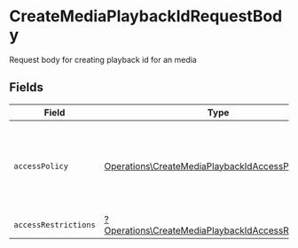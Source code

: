 # CreateMediaPlaybackIdRequestBody

Request body for creating playback id for an media


## Fields

| Field                                                                                                                     | Type                                                                                                                      | Required                                                                                                                  | Description                                                                                                               | Example                                                                                                                   |
| ------------------------------------------------------------------------------------------------------------------------- | ------------------------------------------------------------------------------------------------------------------------- | ------------------------------------------------------------------------------------------------------------------------- | ------------------------------------------------------------------------------------------------------------------------- | ------------------------------------------------------------------------------------------------------------------------- |
| `accessPolicy`                                                                                                            | [Operations\CreateMediaPlaybackIdAccessPolicy](../../Models/Operations/CreateMediaPlaybackIdAccessPolicy.md)              | :heavy_check_mark:                                                                                                        | Determines if access to the streamed content is kept private or available to all.                                         | public                                                                                                                    |
| `accessRestrictions`                                                                                                      | [?Operations\CreateMediaPlaybackIdAccessRestrictions](../../Models/Operations/CreateMediaPlaybackIdAccessRestrictions.md) | :heavy_minus_sign:                                                                                                        | N/A                                                                                                                       |                                                                                                                           |